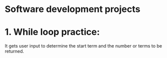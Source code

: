 # Software development projects
# 1. While loop practice:
It gets user input to determine the start term and the number or terms to be returned.
